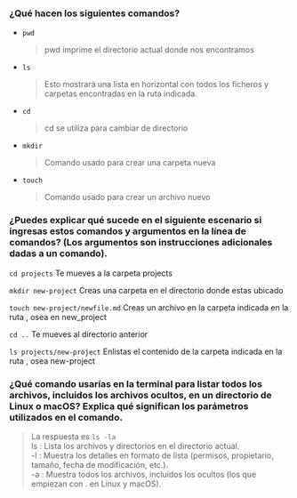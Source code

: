 ### ¿Qué hacen los siguientes comandos?
- `pwd`
  > pwd imprime el directorio actual donde nos encontramos   
- `ls`
  > Esto mostrará una lista en horizontal con todos los ficheros y carpetas encontradas en la ruta indicada.
- `cd`
  > cd se utiliza para cambiar de directorio
- `mkdir`
  > Comando usado para crear una carpeta nueva
- `touch`
  > Comando usado para crear un archivo nuevo

### ¿Puedes explicar qué sucede en el siguiente escenario si ingresas estos comandos y argumentos en la línea de comandos? (Los argumentos son instrucciones adicionales dadas a un comando).
`cd projects`   Te mueves a la carpeta projects

`mkdir new-project`  Creas una carpeta en el directorio donde estas ubicado

`touch new-project/newfile.md` Creas un archivo en la carpeta indicada en la ruta , osea en new_project

`cd ..` Te mueves al directorio anterior

`ls projects/new-project` Enlistas el contenido de la carpeta indicada en la ruta , osea new-project

### ¿Qué comando usarías en la terminal para listar todos los archivos, incluidos los archivos ocultos, en un directorio de Linux o macOS? Explica qué significan los parámetros utilizados en el comando.
> La respuesta es `ls -la`  
>  ls : Lista los archivos y directorios en el directorio actual.  
>  -l : Muestra los detalles en formato de lista (permisos, propietario, tamaño, fecha de modificación, etc.).  
>  -a : Muestra todos los archivos, incluidos los ocultos (los que empiezan con . en Linux y macOS).  
 
 

